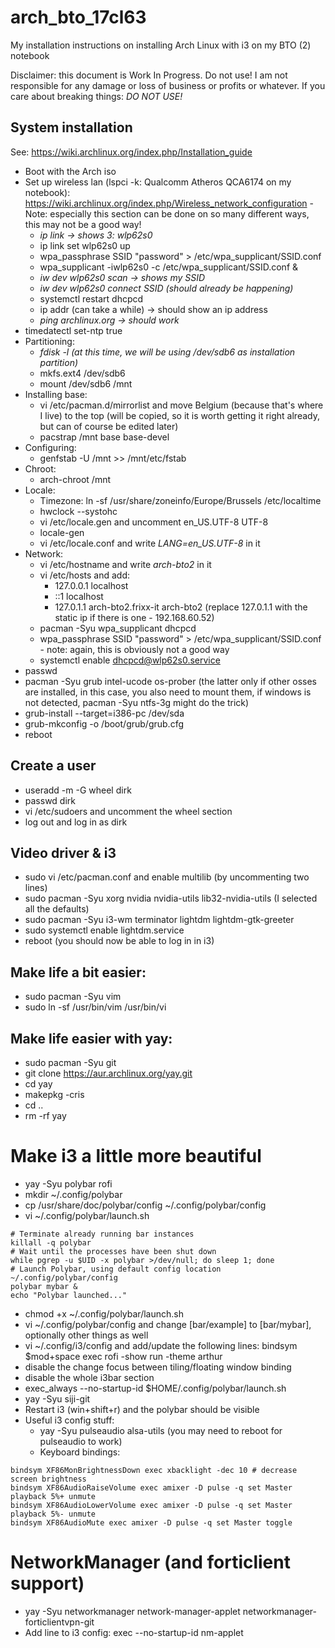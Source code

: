 # arch_bto_17cl63
My installation instructions on installing Arch Linux with i3 on my BTO (2) notebook

Disclaimer: this document is Work In Progress. Do not use! I am not responsible for any damage or loss of business or profits or whatever. If you care about breaking things: *DO NOT USE!*

## System installation

See: https://wiki.archlinux.org/index.php/Installation_guide
 * Boot with the Arch iso
 * Set up wireless lan (lspci -k: Qualcomm Atheros QCA6174 on my notebook): https://wiki.archlinux.org/index.php/Wireless_network_configuration - Note: especially this section can be done on so many different ways, this may not be a good way!
	 * _ip link -> shows 3: wlp62s0_
	 * ip link set wlp62s0 up
	 * wpa_passphrase SSID "password" > /etc/wpa_supplicant/SSID.conf
	 * wpa_supplicant -iwlp62s0 -c /etc/wpa_supplicant/SSID.conf &
	 * _iw dev wlp62s0 scan -> shows my SSID_
	 * _iw dev wlp62s0 connect SSID (should already be happening)_
	 * systemctl restart dhcpcd
	 * ip addr (can take a while) -> should show an ip address
	 * _ping archlinux.org -> should work_
 * timedatectl set-ntp true
 * Partitioning:
	* _fdisk -l (at this time, we will be using /dev/sdb6 as installation partition)_
	* mkfs.ext4 /dev/sdb6
	* mount /dev/sdb6 /mnt
 * Installing base:
	* vi /etc/pacman.d/mirrorlist and move Belgium (because that's where I live) to the top (will be copied, so it is worth getting it right already, but can of course be edited later)
	* pacstrap /mnt base base-devel
 * Configuring:
	* genfstab -U /mnt >> /mnt/etc/fstab
 * Chroot:
	* arch-chroot /mnt
 * Locale:
	* Timezone: ln -sf /usr/share/zoneinfo/Europe/Brussels /etc/localtime
	* hwclock --systohc
	* vi /etc/locale.gen and uncomment en_US.UTF-8 UTF-8
	* locale-gen
	* vi /etc/locale.conf and write *LANG=en_US.UTF-8* in it
 * Network:
	* vi /etc/hostname and write *arch-bto2* in it
	* vi /etc/hosts and add:
		* 127.0.0.1 localhost
		* ::1 localhost
		* 127.0.1.1 arch-bto2.frixx-it arch-bto2 (replace 127.0.1.1 with the static ip if there is one - 192.168.60.52)
	* pacman -Syu wpa_supplicant dhcpcd
	* wpa_passphrase SSID "password" > /etc/wpa_supplicant/SSID.conf - note: again, this is obviously not a good way
	* systemctl enable dhcpcd@wlp62s0.service
 * passwd
 * pacman -Syu grub intel-ucode os-prober (the latter only if other osses are installed, in this case, you also need to mount them, if windows is not detected, pacman -Syu ntfs-3g might do the trick)
 * grub-install --target=i386-pc /dev/sda
 * grub-mkconfig -o /boot/grub/grub.cfg
 * reboot
 
## Create a user
 * useradd -m -G wheel dirk
 * passwd dirk
 * vi /etc/sudoers and uncomment the wheel section
 * log out and log in as dirk
 
## Video driver & i3
 * sudo vi /etc/pacman.conf and enable multilib (by uncommenting two lines)
 * sudo pacman -Syu xorg nvidia nvidia-utils lib32-nvidia-utils (I selected all the defaults)
 * sudo pacman -Syu i3-wm terminator lightdm lightdm-gtk-greeter
 * sudo systemctl enable lightdm.service
 * reboot (you should now be able to log in in i3)

## Make life a bit easier:
 * sudo pacman -Syu vim
 * sudo ln -sf /usr/bin/vim /usr/bin/vi

## Make life easier with yay:
 * sudo pacman -Syu git
 * git clone https://aur.archlinux.org/yay.git
 * cd yay
 * makepkg -cris
 * cd ..
 * rm -rf yay

# Make i3 a little more beautiful
 * yay -Syu polybar rofi
 * mkdir ~/.config/polybar
 * cp /usr/share/doc/polybar/config ~/.config/polybar/config
 * vi ~/.config/polybar/launch.sh
```#!/bin/bash
# Terminate already running bar instances
killall -q polybar
# Wait until the processes have been shut down
while pgrep -u $UID -x polybar >/dev/null; do sleep 1; done
# Launch Polybar, using default config location ~/.config/polybar/config
polybar mybar &
echo "Polybar launched..."
```
 * chmod +x ~/.config/polybar/launch.sh
 * vi ~/.config/polybar/config and change [bar/example] to [bar/mybar], optionally other things as well
 * vi ~/.config/i3/config and add/update the following lines: bindsym $mod+space exec rofi -show run -theme arthur
 * disable the change focus between tiling/floating window binding
 * disable the whole i3bar section
 * exec_always --no-startup-id $HOME/.config/polybar/launch.sh
 * yay -Syu siji-git
 * Restart i3 (win+shift+r) and the polybar should be visible
 * Useful i3 config stuff:
 	* yay -Syu pulseaudio alsa-utils (you may need to reboot for pulseaudio to work)
	* Keyboard bindings:
```bindsym XF86MonBrightnessUp exec xbacklight -inc 10 # increase screen brightness
bindsym XF86MonBrightnessDown exec xbacklight -dec 10 # decrease screen brightness
bindsym XF86AudioRaiseVolume exec amixer -D pulse -q set Master playback 5%+ unmute
bindsym XF86AudioLowerVolume exec amixer -D pulse -q set Master playback 5%- unmute
bindsym XF86AudioMute exec amixer -D pulse -q set Master toggle
```

# NetworkManager (and forticlient support)

 * yay -Syu networkmanager network-manager-applet networkmanager-forticlientvpn-git
 * Add line to i3 config: exec --no-startup-id nm-applet
 
